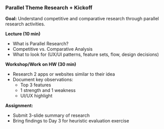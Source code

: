 ### **Parallel Theme Research \+ Kickoff**

**Goal:** Understand competitive and comparative research through parallel research activities.

**Lecture (10 min)**

* What is Parallel Research?  
* Competitive vs. Comparative Analysis  
* What to look for (UX/UI patterns, feature sets, flow, design decisions)

**Workshop/Work on HW (30 min)**

* Research 2 apps or websites similar to their idea  
* Document key observations:  
  * Top 3 features  
  * 1 strength and 1 weakness  
  * UI/UX highlight

**Assignment:**

* Submit 3-slide summary of research  
* Bring findings to Day 3 for heuristic evaluation exercise


